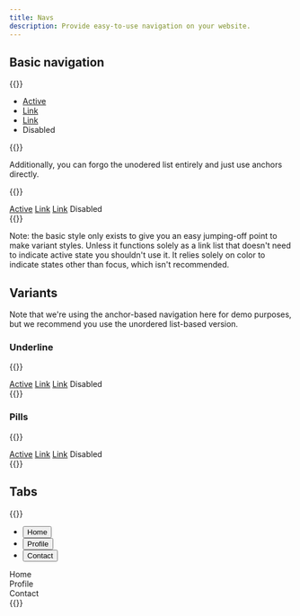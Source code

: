 ```yaml
---
title: Navs
description: Provide easy-to-use navigation on your website.
---
```


## Basic navigation
{{<example>}}
<nav aria-label="Navigation">
  <ul class="nav">
    <li class="nav-item">
      <a class="nav-link active" href="#" aria-current="page">Active</a>
    </li>
    <li class="nav-item">
      <a class="nav-link" href="#">Link</a>
    </li>
    <li class="nav-item">
      <a class="nav-link" href="#">Link</a>
    </li>
    <li class="nav-item">
      <a class="nav-link disabled">Disabled</a>
    </li>
  </ul>
</nav>
{{</example>}}

Additionally, you can forgo the unodered list entirely and just use anchors directly.

{{<example>}}
<nav class="nav" aria-label="Navigation">
  <a class="nav-link active" href="#" aria-current="page">Active</a>
  <a class="nav-link" href="#">Link</a>
  <a class="nav-link" href="#">Link</a>
  <a class="nav-link disabled">Disabled</a>
</nav>
{{</example>}}

Note: the basic style only exists to give you an easy jumping-off point to make variant styles. Unless it functions solely as a link list that doesn't need to indicate active state you shouldn't use it. It relies solely on color to indicate states other than focus, which isn't recommended.

## Variants
Note that we're using the anchor-based navigation here for demo purposes, but we recommend you use the unordered list-based version.

### Underline
{{<example>}}
<nav class="nav nav-underline" aria-label="Navigation">
  <a class="nav-link active" href="#" aria-current="page">Active</a>
  <a class="nav-link" href="#">Link</a>
  <a class="nav-link" href="#">Link</a>
  <a class="nav-link disabled">Disabled</a>
</nav>
{{</example>}}


### Pills
{{<example>}}
<nav class="nav nav-pills" aria-label="Navigation">
  <a class="nav-link active" href="#" aria-current="page">Active</a>
  <a class="nav-link" href="#">Link</a>
  <a class="nav-link" href="#">Link</a>
  <a class="nav-link disabled">Disabled</a>
</nav>
{{</example>}}

## Tabs
{{<example>}}
<ul class="nav nav-pills" id="myTab" role="tablist">
  <li class="nav-item" role="presentation">
    <button class="nav-link active" id="home-tab" data-mellow-toggle="tab" data-mellow-target="#home" type="button" role="tab" aria-controls="home" aria-selected="true">Home</button>
  </li>
  <li class="nav-item" role="presentation">
    <button class="nav-link" id="profile-tab" data-mellow-toggle="tab" data-mellow-target="#profile" type="button" role="tab" aria-controls="profile" aria-selected="false">Profile</button>
  </li>
  <li class="nav-item" role="presentation">
    <button class="nav-link" id="contact-tab" data-mellow-toggle="tab" data-mellow-target="#contact" type="button" role="tab" aria-controls="contact" aria-selected="false">Contact</button>
  </li>
</ul>
<div class="tab-box mt-3" id="tabbox">
  <div class="tab-content show active" id="home" role="tabpanel" aria-labelledby="home-tab">Home</div>
  <div class="tab-content" id="profile" role="tabpanel" aria-labelledby="profile-tab">Profile</div>
  <div class="tab-content" id="contact" role="tabpanel" aria-labelledby="contact-tab">Contact</div>
</div>
{{</example>}}
